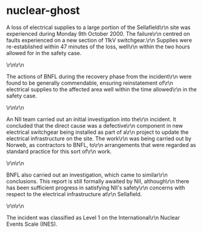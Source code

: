 nuclear-ghost
=============

 <p>A loss of electrical supplies to a large portion of the Sellafield\r\n site was experienced during Monday 9th October 2000. The failure\r\n centred on faults experienced on a new section of 11kV switchgear.\r\n Supplies were re-established within 47 minutes of the loss, well\r\n within the two hours allowed for in the safety case.</p>\r\n\r\n <p>The actions of BNFL during the recovery phase from the incident\r\n were found to be generally commendable, ensuring reinstatement of\r\n electrical supplies to the affected area well within the time allowed\r\n in the safety case.</p>\r\n\r\n <p>An NII team carried out an initial investigation into the\r\n incident. It concluded that the direct cause was a defective\r\n component in new electrical switchgear being installed as part of a\r\n project to update the electrical infrastructure on the site. The work\r\n was being carried out by Norweb, as contractors to BNFL, to\r\n arrangements that were regarded as standard practice for this sort of\r\n work.</p>\r\n\r\n <p>BNFL also carried out an investigation, which came to similar\r\n conclusions. This report is still formally awaited by NII, although\r\n there has been sufficient progress in satisfying NII&#39;s safety\r\n concerns with respect to the electrical infrastructure at\r\n Sellafield.</p>\r\n\r\n <p>The incident was classified as Level 1 on the International\r\n Nuclear Events Scale (INES). </p>
